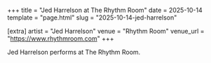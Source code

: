 +++
title = "Jed Harrelson at The Rhythm Room"
date = 2025-10-14
template = "page.html"
slug = "2025-10-14-jed-harrelson"

[extra]
artist = "Jed Harrelson"
venue = "Rhythm Room"
venue_url = "https://www.rhythmroom.com"
+++

Jed Harrelson performs at The Rhythm Room.
